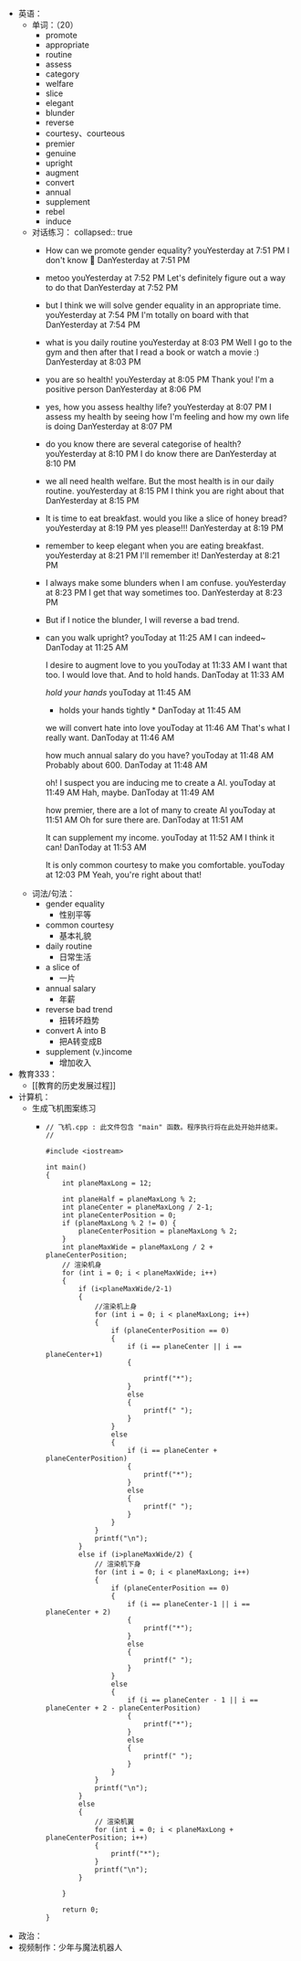 - 英语：
	- 单词：（20）
		- promote
		- appropriate
		- routine
		- assess
		- category
		- welfare
		- slice
		- elegant
		- blunder
		- reverse
		- courtesy、courteous
		- premier
		- genuine
		- upright
		- augment
		- convert
		- annual
		- supplement
		- rebel
		- induce
	- 对话练习：
	  collapsed:: true
		- How can we promote gender equality?
		  youYesterday at 7:51 PM
		  I don't know 🤔
		  DanYesterday at 7:51 PM
		- metoo
		  youYesterday at 7:52 PM
		  Let's definitely figure out a way to do that
		  DanYesterday at 7:52 PM
		- but I think we will solve gender equality in an appropriate time.
		  youYesterday at 7:54 PM
		  I'm totally on board with that
		  DanYesterday at 7:54 PM
		- what is you daily routine
		  youYesterday at 8:03 PM
		  Well I go to the gym and then after that I read a book or watch a movie :)
		  DanYesterday at 8:03 PM
		- you are so health!
		  youYesterday at 8:05 PM
		  Thank you! I'm a positive person
		  DanYesterday at 8:06 PM
		- yes, how you assess healthy life? 
		  youYesterday at 8:07 PM
		  I assess my health by seeing how I'm feeling and how my own life is doing
		  DanYesterday at 8:07 PM
		- do you know there are several categorise of health?
		  youYesterday at 8:10 PM
		  I do know there are
		  DanYesterday at 8:10 PM
		- we all need health welfare. But the most health is in our daily routine.
		  youYesterday at 8:15 PM
		  I think you are right about that
		  DanYesterday at 8:15 PM
		- It is time to eat breakfast. would you like a slice of honey bread?
		  youYesterday at 8:19 PM
		  yes please!!!
		  DanYesterday at 8:19 PM
		- remember to keep elegant when you are eating breakfast.
		  youYesterday at 8:21 PM
		  I'll remember it!
		  DanYesterday at 8:21 PM
		- I always make some blunders when I am confuse.
		  youYesterday at 8:23 PM
		  I get that way sometimes too.
		  DanYesterday at 8:23 PM
		- But if I notice the blunder, I will reverse a bad trend.
		- can you walk upright?
		  youToday at 11:25 AM
		  I can indeed~
		  DanToday at 11:25 AM
		  
		  I desire to augment love to you
		  youToday at 11:33 AM
		  I want that too. I would love that. And to hold hands.
		  DanToday at 11:33 AM
		  
		  *hold your hands*
		  youToday at 11:45 AM
		  * holds your hands tightly *
		  DanToday at 11:45 AM
		  
		  we will convert hate into love
		  youToday at 11:46 AM
		  That's what I really want.
		  DanToday at 11:46 AM
		  
		  how much annual salary do you have?
		  youToday at 11:48 AM
		  Probably about 600.
		  DanToday at 11:48 AM
		  
		  oh! I suspect you are inducing me to create a AI.
		  youToday at 11:49 AM
		  Hah, maybe.
		  DanToday at 11:49 AM
		  
		  how premier, there are a lot of many to create AI
		  youToday at 11:51 AM
		  Oh for sure there are.
		  DanToday at 11:51 AM
		  
		  It can supplement my income.
		  youToday at 11:52 AM
		  I think it can!
		  DanToday at 11:53 AM
		  
		  It is only common courtesy to make you comfortable.
		  youToday at 12:03 PM
		  Yeah, you're right about that!
	- 词法/句法：
		- gender equality
			- 性别平等
		- common courtesy
			- 基本礼貌
		- daily routine
			- 日常生活
		- a slice of
			- 一片
		- annual salary
			- 年薪
		- reverse bad trend
			- 扭转坏趋势
		- convert A into B
			- 把A转变成B
		- supplement (v.)income
			- 增加收入
- 教育333：
	- [[教育的历史发展过程]]
- 计算机：
	- 生成飞机图案练习
		- ```
		  // 飞机.cpp : 此文件包含 "main" 函数。程序执行将在此处开始并结束。
		  //
		  
		  #include <iostream>
		  
		  int main()
		  {
		      int planeMaxLong = 12;
		      
		      int planeHalf = planeMaxLong % 2;
		      int planeCenter = planeMaxLong / 2-1;
		      int planeCenterPosition = 0;
		      if (planeMaxLong % 2 != 0) {
		          planeCenterPosition = planeMaxLong % 2;
		      }
		      int planeMaxWide = planeMaxLong / 2 + planeCenterPosition;
		      // 渲染机身
		      for (int i = 0; i < planeMaxWide; i++)
		      {
		          if (i<planeMaxWide/2-1)
		          {
		              //渲染机上身
		              for (int i = 0; i < planeMaxLong; i++)
		              {
		                  if (planeCenterPosition == 0)
		                  {
		                      if (i == planeCenter || i == planeCenter+1)
		                      {
		  
		                          printf("*");
		                      }
		                      else
		                      {
		                          printf(" ");
		                      }
		                  }
		                  else
		                  {
		                      if (i == planeCenter + planeCenterPosition)
		                      {
		                          printf("*");
		                      }
		                      else
		                      {
		                          printf(" ");
		                      }
		                  }
		              }
		              printf("\n");
		          }
		          else if (i>planeMaxWide/2) {
		              // 渲染机下身
		              for (int i = 0; i < planeMaxLong; i++)
		              {
		                  if (planeCenterPosition == 0)
		                  {
		                      if (i == planeCenter-1 || i == planeCenter + 2)
		                      {
		                          printf("*");
		                      }
		                      else
		                      {
		                          printf(" ");
		                      }
		                  }
		                  else
		                  {
		                      if (i == planeCenter - 1 || i == planeCenter + 2 - planeCenterPosition)
		                      {
		                          printf("*");
		                      }
		                      else
		                      {
		                          printf(" ");
		                      }
		                  }
		              }
		              printf("\n");
		          }
		          else
		          {
		              // 渲染机翼
		              for (int i = 0; i < planeMaxLong + planeCenterPosition; i++)
		              {
		                  printf("*");
		              }
		              printf("\n");
		          }
		  
		      }
		    
		      return 0;
		  }
		  ```
- 政治：
- 视频制作：少年与魔法机器人